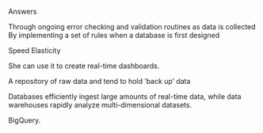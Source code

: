Answers

Through ongoing error checking and validation routines as data is collected
By implementing a set of rules when a database is first designed

Speed
Elasticity

She can use it to create real-time dashboards.

A repository of raw data and tend to hold ‘back up’ data

Databases efficiently ingest large amounts of real-time data, while data warehouses rapidly analyze multi-dimensional datasets.

BigQuery.




